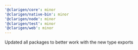 ```yaml
---
'@clarigen/core': minor
'@clarigen/native-bin': minor
'@clarigen/node': minor
'@clarigen/test': minor
'@clarigen/web': minor
---
```


Updated all packages to better work with the new type exports
